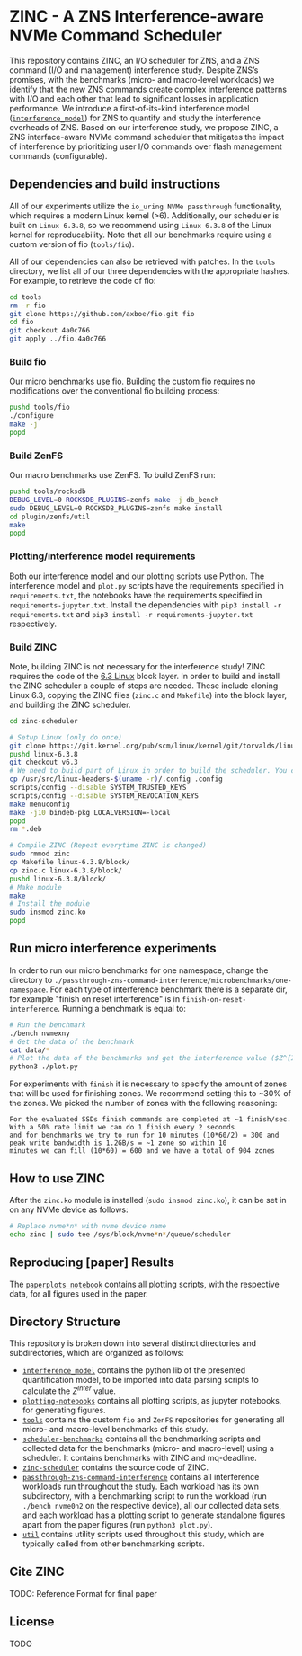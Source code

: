 # ZINC - A ZNS Interference-aware NVMe Command Scheduler

This repository contains ZINC, an I/O scheduler for ZNS, and a ZNS command (I/O and management) interference study.
Despite ZNS’s promises, with the benchmarks (micro- and macro-level workloads) we identify that the new ZNS commands create complex interference patterns with I/O and each other that lead to significant losses in application performance.
We introduce a first-of-its-kind interference model ([`interference_model`](./interference_model/quantification.py)) for ZNS to quantify and study the interference overheads of ZNS.
Based on our interference study, we propose ZINC, a ZNS interface-aware NVMe command scheduler that mitigates the impact of interference by prioritizing user I/O commands over flash management commands (configurable).

## Dependencies and build instructions

All of our experiments utilize the `io_uring NVMe passthrough` functionality, which requires a modern Linux kernel (>6).
Additionally, our scheduler is built on `Linux 6.3.8`, so we recommend using `Linux 6.3.8` of the Linux kernel for reproducability.
Note that all our benchmarks require using a custom version of fio (`tools/fio`).

All of our dependencies can also be retrieved with patches. In the `tools` directory, we list all of our three dependencies with the appropriate hashes. For example, to retrieve the code of fio:

```bash
cd tools
rm -r fio
git clone https://github.com/axboe/fio.git fio
cd fio
git checkout 4a0c766
git apply ../fio.4a0c766
```

### Build fio

Our micro benchmarks use fio.
Building the custom fio requires no modifications over the conventional fio building process:

```bash
pushd tools/fio
./configure
make -j
popd
```

### Build ZenFS

Our macro benchmarks use ZenFS. To build ZenFS run:

```bash
pushd tools/rocksdb
DEBUG_LEVEL=0 ROCKSDB_PLUGINS=zenfs make -j db_bench
sudo DEBUG_LEVEL=0 ROCKSDB_PLUGINS=zenfs make install
cd plugin/zenfs/util
make
popd
```

### Plotting/interference model requirements

Both our interference model and our plotting scripts use Python. The interference model and `plot.py` scripts have the requirements specified in `requirements.txt`, the notebooks have the requirements specified in `requirements-jupyter.txt`.
Install the dependencies with `pip3 install -r requirements.txt` and `pip3 install -r requirements-jupyter.txt` respectively.

### Build ZINC

Note, building ZINC is not necessary for the interference study!
ZINC requires the code of the [6.3 Linux](https://github.com/torvalds/linux/tree/v6.3/block) block layer. In order to build and install the ZINC scheduler a couple of steps are needed. These include cloning Linux 6.3, copying the ZINC files (`zinc.c` and `Makefile`) into the block layer, and building the ZINC scheduler.

```bash
cd zinc-scheduler

# Setup Linux (only do once)
git clone https://git.kernel.org/pub/scm/linux/kernel/git/torvalds/linux.git linux-6.3.8
pushd linux-6.3.8
git checkout v6.3
# We need to build part of Linux in order to build the scheduler. You can control+C once the relevant files are initialized
cp /usr/src/linux-headers-$(uname -r)/.config .config
scripts/config --disable SYSTEM_TRUSTED_KEYS
scripts/config --disable SYSTEM_REVOCATION_KEYS
make menuconfig
make -j10 bindeb-pkg LOCALVERSION=-local
popd
rm *.deb

# Compile ZINC (Repeat everytime ZINC is changed)
sudo rmmod zinc
cp Makefile linux-6.3.8/block/
cp zinc.c linux-6.3.8/block/
pushd linux-6.3.8/block/
# Make module
make
# Install the module
sudo insmod zinc.ko
popd
```

## Run micro interference experiments

In order to run our micro benchmarks for one namespace, change the directory to `./passthrough-zns-command-interference/microbenchmarks/one-namespace`.
For each type of interference benchmark there is a separate dir, for example "finish on reset interference" is in `finish-on-reset-interference`. Running a benchmark is equal to:

```bash
# Run the benchmark
./bench nvmexny 
# Get the data of the benchmark
cat data/*
# Plot the data of the benchmarks and get the interference value ($Z^{Inter}$) of our model
python3 ./plot.py
```

For experiments with `finish` it is necessary to specify the amount of zones that will be used for finishing zones.
We recommend setting this to ~30% of the zones. We picked the number of zones with the following reasoning:

```
For the evaluated SSDs finish commands are completed at ~1 finish/sec. With a 50% rate limit we can do 1 finish every 2 seconds 
and for benchmarks we try to run for 10 minutes (10*60/2) = 300 and peak write bandwidth is 1.2GB/s = ~1 zone so within 10 
minutes we can fill (10*60) = 600 and we have a total of 904 zones
```

## How to use ZINC

After the `zinc.ko` module is installed (`sudo insmod zinc.ko`), it can be set in on any NVMe device as follows:

```bash
# Replace nvme*n* with nvme device name
echo zinc | sudo tee /sys/block/nvme*n*/queue/scheduler
```

## Reproducing [paper] Results

The [`paperplots notebook`](./plotting-notebooks/paperplots.ipynb) contains all plotting scripts, with the respective data, for all figures used in the paper.

## Directory Structure

This repository is broken down into several distinct directories and subdirectories, which are organized as follows:

- [`interference_model`](./interference_model/) contains the python lib of the presented quantification model, to be imported into data parsing scripts to calculate the $Z^{Inter}$ value.
- [`plotting-notebooks`](./plotting-notebooks/) contains all plotting scripts, as jupyter notebooks, for generating figures.
- [`tools`](./tools/) contains the custom `fio` and `ZenFS` repositories for generating all micro- and macro-level benchmarks of this study.
- [`scheduler-benchmarks`](./scheduler-benchmarks/) contains all the benchmarking scripts and collected data for the benchmarks (micro- and macro-level) using a scheduler. It contains benchmarks with ZINC and mq-deadline.
- [`zinc-scheduler`](./zinc-scheduler/) contains the source code of ZINC.
- [`passthrough-zns-command-interference`](./passthrough-zns-command-interference) contains all interference workloads run throughout the study. Each workload has its own subdirectory, with a benchmarking script to run the workload (run `./bench nvme0n2` on the respective device), all our collected data sets, and each workload has a plotting script to generate standalone figures apart from the paper figures (run `python3 plot.py`).
- [`util`](./util/) contains utility scripts used throughout this study, which are typically called from other benchmarking scripts.

## Cite ZINC

TODO: Reference Format for final paper

## License

TODO
